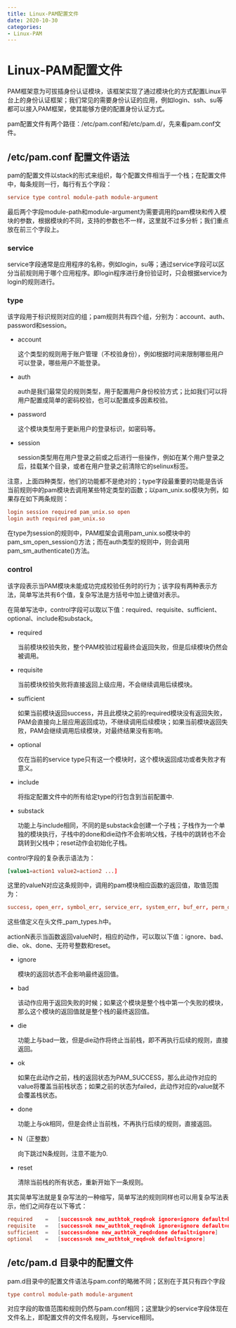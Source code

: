 ```yaml
---
title: Linux-PAM配置文件
date: 2020-10-30
categories:
- Linux-PAM
---
```


# Linux-PAM配置文件

PAM框架意为可拔插身份认证模块，该框架实现了通过模块化的方式配置Linux平台上的身份认证框架；我们常见的需要身份认证的应用，例如login、ssh、su等都可以接入PAM框架，使其能够方便的配置身份认证方式。

pam配置文件有两个路径：/etc/pam.conf和/etc/pam.d/，先来看pam.conf文件。

## /etc/pam.conf 配置文件语法

pam的配置文件以stack的形式来组织，每个配置文件相当于一个栈；在配置文件中，每条规则一行，每行有五个字段：

``` conf
service type control module-path module-argument
```

最后两个字段module-path和module-argument为需要调用的pam模块和传入模块的参数，根据模块的不同，支持的参数也不一样，这里就不过多分析；我们重点放在前三个字段上。

### service

service字段通常是应用程序的名称，例如login，su等；通过service字段可以区分当前规则用于哪个应用程序。即login程序进行身份验证时，只会根据service为login的规则进行。

### type

该字段用于标识规则对应的组；pam规则共有四个组，分别为：account、auth、password和session。

- account

  这个类型的规则用于账户管理（不校验身份），例如根据时间来限制哪些用户可以登录，哪些用户不能登录。

- auth
  
  auth是我们最常见的规则类型，用于配置用户身份校验方式；比如我们可以将用户配置成简单的密码校验，也可以配置成多因素校验。

- password

  这个模块类型用于更新用户的登录标识，如密码等。

- session

  session类型用在用户登录之前或之后进行一些操作，例如在某个用户登录之后，挂载某个目录，或者在用户登录之前清除它的selinux标签。

注意，上面四种类型，他们的功能都不是绝对的；type字段最重要的功能是告诉当前规则中的pam模块去调用某些特定类型的函数；以pam_unix.so模块为例，如果存在如下两条规则：

``` conf
login session required pam_unix.so open
login auth required pam_unix.so
```

在type为session的规则中，PAM框架会调用pam_unix.so模块中的pam_sm_open_session()方法；而在auth类型的规则中，则会调用pam_sm_authenticate()方法。

### control

该字段表示当PAM模块未能成功完成校验任务时的行为；该字段有两种表示方法，简单写法共有6个值，复杂写法是方括号中加上键值对表示。

在简单写法中，control字段可以取以下值：required、requisite、sufficient、optional、include和substack。

- required

  当前模块校验失败，整个PAM校验过程最终会返回失败，但是后续模块仍然会被调用。

- requisite

  当前模块校验失败将直接返回上级应用，不会继续调用后续模块。

- sufficient

  如果当前模块返回success，并且此模块之前的required模块没有返回失败，PAM会直接向上层应用返回成功，不继续调用后续模块；如果当前模块返回失败，PAM会继续调用后续模块，对最终结果没有影响。

- optional

  仅在当前的service type只有这一个模块时，这个模块返回成功或者失败才有意义。

- include

  将指定配置文件中的所有给定type的行包含到当前配置中.

- substack

  功能上与include相同，不同的是substack会创建一个子栈；子栈作为一个单独的模块执行，子栈中的done和die动作不会影响父栈，子栈中的跳转也不会跳转到父栈中；reset动作会初始化子栈。

control字段的复杂表示语法为：

``` conf
[value1=action1 value2=action2 ...]
```

这里的valueN对应这条规则中，调用的pam模块相应函数的返回值，取值范围为：

``` conf
success, open_err, symbol_err, service_err, system_err, buf_err, perm_denied, auth_err, cred_insufficient, authinfo_unavail, user_unknown, maxtries, new_authtok_reqd, acct_expired, session_err, cred_unavail, cred_expired, cred_err, no_module_data, conv_err, authtok_err, authtok_recover_err, authtok_lock_busy, authtok_disable_aging, try_again, ignore, abort, authtok_expired, module_unknown, bad_item, conv_again, incomplete, default
```

这些值定义在头文件_pam_types.h中。

actionN表示当函数返回valueN时，相应的动作，可以取以下值：ignore、bad、die、ok、done、无符号整数和reset。

- ignore

  模块的返回状态不会影响最终返回值。

- bad

  该动作应用于返回失败的时候；如果这个模块是整个栈中第一个失败的模块，那么这个模块的返回值就是整个栈的最终返回值。

- die

  功能上与bad一致，但是die动作将终止当前栈，即不再执行后续的规则，直接返回。

- ok

  如果在此动作之前，栈的返回状态为PAM_SUCCESS，那么此动作对应的value将覆盖当前栈状态；如果之前的状态为failed，此动作对应的value就不会覆盖栈状态。

- done

  功能上与ok相同，但是会终止当前栈，不再执行后续的规则，直接返回。

- N（正整数）

  向下跳过N条规则，注意不能为0.

- reset

  清除当前栈的所有状态，重新开始下一条规则。

其实简单写法就是复杂写法的一种缩写，简单写法的规则同样也可以用复杂写法表示，他们之间存在以下等式：

``` conf
required    =   [success=ok new_authtok_reqd=ok ignore=ignore default=bad]
requisite   =   [success=ok new_authtok_reqd=ok ignore=ignore default=die]
sufficient  =   [success=done new_authtok_reqd=done default=ignore]
optional    =   [success=ok new_authtok_reqd=ok default=ignore]
```

## /etc/pam.d 目录中的配置文件

pam.d目录中的配置文件语法与pam.conf的略微不同；区别在于其只有四个字段

``` conf
type control module-path module-argument
```

对应字段的取值范围和规则仍然与pam.conf相同；这里缺少的service字段体现在文件名上，即配置文件的文件名规则，与service相同。
